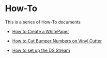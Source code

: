 #  How-To # 

This is a series of How-To documents

- [How to Create a WhitePaper](how_to:whitepapers_new)

- [How to Cut Bumper Numbers on Vinyl Cutter](how_to:bumpers)

- [How to set up the DS Stream](how_to:ds_stream)
